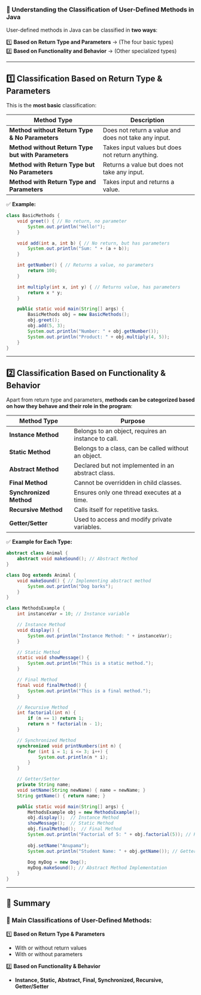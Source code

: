 ### **📌 Understanding the Classification of User-Defined Methods in Java**  

User-defined methods in Java can be classified in **two ways**:  

1️⃣ **Based on Return Type and Parameters** → (The four basic types)  
2️⃣ **Based on Functionality and Behavior** → (Other specialized types)  

---

## **1️⃣ Classification Based on Return Type & Parameters**
This is the **most basic** classification:  

| **Method Type** | **Description** |
|----------------|---------------|
| **Method without Return Type & No Parameters** | Does not return a value and does not take any input. |
| **Method without Return Type but with Parameters** | Takes input values but does not return anything. |
| **Method with Return Type but No Parameters** | Returns a value but does not take any input. |
| **Method with Return Type and Parameters** | Takes input and returns a value. |

✅ **Example:**  
```java
class BasicMethods {
    void greet() { // No return, no parameter
        System.out.println("Hello!");
    }

    void add(int a, int b) { // No return, but has parameters
        System.out.println("Sum: " + (a + b));
    }

    int getNumber() { // Returns a value, no parameters
        return 100;
    }

    int multiply(int x, int y) { // Returns value, has parameters
        return x * y;
    }

    public static void main(String[] args) {
        BasicMethods obj = new BasicMethods();
        obj.greet();  
        obj.add(5, 3); 
        System.out.println("Number: " + obj.getNumber());
        System.out.println("Product: " + obj.multiply(4, 5));
    }
}
```
---

## **2️⃣ Classification Based on Functionality & Behavior**
Apart from return type and parameters, **methods can be categorized based on how they behave and their role in the program**:  

| **Method Type**         | **Purpose** |
|------------------------|------------|
| **Instance Method**    | Belongs to an object, requires an instance to call. |
| **Static Method**      | Belongs to a class, can be called without an object. |
| **Abstract Method**    | Declared but not implemented in an abstract class. |
| **Final Method**       | Cannot be overridden in child classes. |
| **Synchronized Method**| Ensures only one thread executes at a time. |
| **Recursive Method**   | Calls itself for repetitive tasks. |
| **Getter/Setter**      | Used to access and modify private variables. |

✅ **Example for Each Type:**  

```java
abstract class Animal {  
    abstract void makeSound(); // Abstract Method
}

class Dog extends Animal {
    void makeSound() { // Implementing abstract method
        System.out.println("Dog barks");
    }
}

class MethodsExample {
    int instanceVar = 10; // Instance variable

    // Instance Method
    void display() {
        System.out.println("Instance Method: " + instanceVar);
    }

    // Static Method
    static void showMessage() {
        System.out.println("This is a static method.");
    }

    // Final Method
    final void finalMethod() {
        System.out.println("This is a final method.");
    }

    // Recursive Method
    int factorial(int n) {
        if (n == 1) return 1;
        return n * factorial(n - 1);
    }

    // Synchronized Method
    synchronized void printNumbers(int n) {
        for (int i = 1; i <= 3; i++) {
            System.out.println(n * i);
        }
    }

    // Getter/Setter
    private String name;
    void setName(String newName) { name = newName; }
    String getName() { return name; }

    public static void main(String[] args) {
        MethodsExample obj = new MethodsExample();
        obj.display();  // Instance Method
        showMessage();  // Static Method
        obj.finalMethod();  // Final Method
        System.out.println("Factorial of 5: " + obj.factorial(5)); // Recursive Method
        
        obj.setName("Anupama");
        System.out.println("Student Name: " + obj.getName()); // Getter
        
        Dog myDog = new Dog();
        myDog.makeSound(); // Abstract Method Implementation
    }
}
```

---

## **📌 Summary**
### **🔹 Main Classifications of User-Defined Methods:**
1️⃣ **Based on Return Type & Parameters**  
   - With or without return values  
   - With or without parameters  

2️⃣ **Based on Functionality & Behavior**  
   - **Instance, Static, Abstract, Final, Synchronized, Recursive, Getter/Setter**  
